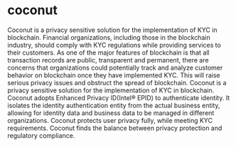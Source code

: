 # coconut
Coconut is a privacy sensitive solution for the implementation of KYC in blockchain. 
Financial organizations, including those in the blockchain industry, should comply with KYC regulations while providing services to their customers. As one of the major features of blockchain is that all transaction records are public, transparent and permanent, there are concerns that organizations could potentially track and analyze customer behavior on blockchain once they have implemented KYC. This will raise serious privacy issues and obstruct the spread of blockchain. Coconut is a privacy sensitive solution for the implementation of KYC in blockchain. Coconut adopts Enhanced Privacy ID(Intel® EPID) to authenticate identity. It isolates the identity authentication entity from the actual business entity, allowing for identity data and business data to be managed in different organizations. Coconut protects user privacy fully, while meeting KYC requirements. Coconut finds the balance between privacy protection and regulatory compliance.

